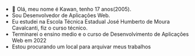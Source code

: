 - 👋 Olá, meu nome é Kawan, tenho 17 anos(2005).
- Sou Desenvolvedor de Aplicações Web.
- Eu estudei na Escola Técnica Estadual José Humberto de Moura Cavalcanti, fiz o curso técnico.
- Terminarei o ensino medio e o curso de Desenvolvimento de Aplicações Web em 2022
- Estou procurando um local para arquivar meus trabalhos

<!---
NaWaKyo/NaWaKyo is a ✨ special ✨ repository because its `README.md` (this file) appears on your GitHub profile.
You can click the Preview link to take a look at your changes.
--->
